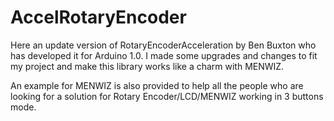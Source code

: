 # AccelRotaryEncoder
Here an update version of RotaryEncoderAcceleration by Ben Buxton who has developed it for Arduino 1.0. I made some upgrades and changes to fit my project and make this library works like a charm with MENWIZ.

An example for MENWIZ is also provided to help all the people who are looking for a solution for Rotary Encoder/LCD/MENWIZ working in 3 buttons mode.
